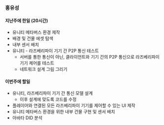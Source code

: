 
### 홍유성

#### 지난주에 한일 (20시간)
- 유니티 메타버스 환경 제작
- 배경 및 건물 에셋 탐색
- 내부 센서 배치
- 유니티 - 라즈베리파이 기기 간 P2P 통신 테스트
  - 서버를 통한 통신이 아닌, 클라이언트와 기기 간의 P2P 통신으로 라즈베리파이 기기 제어를 테스트
  - 네트워크 설계 그림 그리기

#### 이번주에 할일
- 유니티, 라즈베리파이 기기 간 통신 모델 설계
   - 이후 설계에 맞도록 코드를 수정
- 플레이어와 연결된 모든 라즈베리파이 기기를 제어할 수 있는 UI 제작
- 유니티 메타버스 환경을 위한 내부 건물 구현 및 센서 배치
- 아바타 DID 분석

